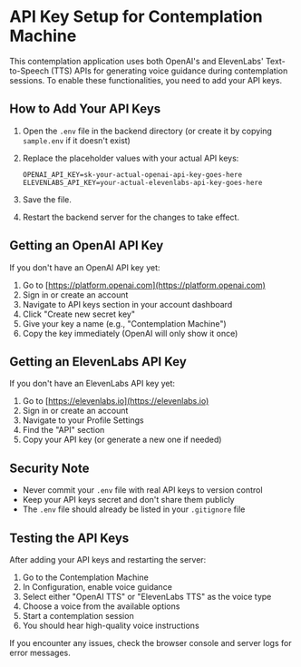 # API Key Setup for Contemplation Machine

This contemplation application uses both OpenAI's and ElevenLabs' Text-to-Speech (TTS) APIs for generating voice guidance during contemplation sessions. To enable these functionalities, you need to add your API keys.

## How to Add Your API Keys

1. Open the `.env` file in the backend directory (or create it by copying `sample.env` if it doesn't exist)

2. Replace the placeholder values with your actual API keys:
   ```
   OPENAI_API_KEY=sk-your-actual-openai-api-key-goes-here
   ELEVENLABS_API_KEY=your-actual-elevenlabs-api-key-goes-here
   ```

3. Save the file.

4. Restart the backend server for the changes to take effect.

## Getting an OpenAI API Key

If you don't have an OpenAI API key yet:

1. Go to [https://platform.openai.com](https://platform.openai.com)
2. Sign in or create an account
3. Navigate to API keys section in your account dashboard
4. Click "Create new secret key"
5. Give your key a name (e.g., "Contemplation Machine")
6. Copy the key immediately (OpenAI will only show it once)

## Getting an ElevenLabs API Key

If you don't have an ElevenLabs API key yet:

1. Go to [https://elevenlabs.io](https://elevenlabs.io)
2. Sign in or create an account
3. Navigate to your Profile Settings
4. Find the "API" section
5. Copy your API key (or generate a new one if needed)

## Security Note

- Never commit your `.env` file with real API keys to version control
- Keep your API keys secret and don't share them publicly
- The `.env` file should already be listed in your `.gitignore` file

## Testing the API Keys

After adding your API keys and restarting the server:

1. Go to the Contemplation Machine
2. In Configuration, enable voice guidance
3. Select either "OpenAI TTS" or "ElevenLabs TTS" as the voice type
4. Choose a voice from the available options
5. Start a contemplation session
6. You should hear high-quality voice instructions

If you encounter any issues, check the browser console and server logs for error messages.